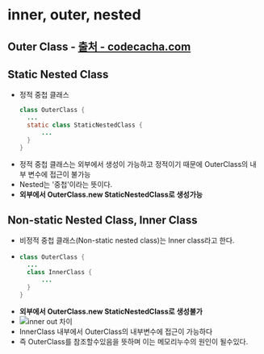 inner, outer, nested
===

Outer Class - [출처 - codecacha.com](https://codechacha.com/ko/kotlin-nested-classes/)
---


Static Nested Class
---
* 정적 중첩 클래스
  ```Java
  class OuterClass {
    ...
    static class StaticNestedClass {
        ...
    }
  }
  ```
* 정적 중첩 클래스는 외부에서 생성이 가능하고 정적이기 때문에 OuterClass의 내부 변수에 접근이 불가능
* Nested는 '중첩'이라는 뜻이다.
* **외부에서 OuterClass.new StaticNestedClass로 생성가능**


Non-static Nested Class, Inner Class
---
* 비정적 중첩 클래스(Non-static nested class)는 Inner class라고 한다.
* ```java
  class OuterClass {
    ...
    class InnerClass {
        ...
    }
  }
  ```
* **외부에서 OuterClass.new StaticNestedClass로 생성불가**
* ![inner out 차이](/img/innerout.png)
*  InnerClass 내부에서 OuterClass의 내부변수에 접근이 가능하다
  * 즉 OuterClass를 참조할수있음을 뜻하며 이는 메모리누수의 원인이 될수있다.
